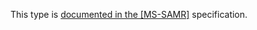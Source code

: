 This type is [documented in the [MS-SAMR]](https://learn.microsoft.com/en-us/openspecs/windows_protocols/ms-samr/75b2f39b-46fd-44d9-80bd-a78123dddbdb) specification.
